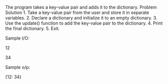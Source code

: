 The program takes a key-value pair and adds it to the dictionary. Problem Solution 1. Take a key-value pair from the user and store it in separate variables. 2. Declare a dictionary and initialize it to an empty dictionary. 3. Use the update() function to add the key-value pair to the dictionary. 4. Print the final dictionary. 5. Exit.

Sample I/O:

 12

 34

Sample o/p:

{12: 34}
